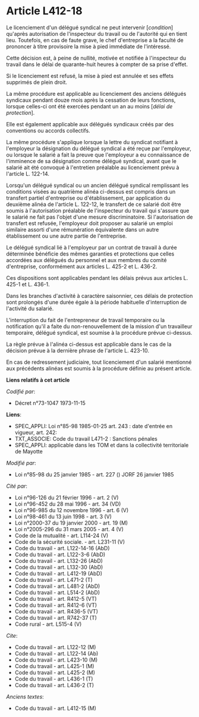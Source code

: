 # Article L412-18

Le licenciement d'un délégué syndical ne peut intervenir [*condition*] qu'après autorisation de l'inspecteur du travail ou de
l'autorité qui en tient lieu. Toutefois, en cas de faute grave, le chef d'entreprise a la faculté de prononcer à titre
provisoire la mise à pied immédiate de l'intéressé.

Cette décision est, à peine de nullité, motivée et notifiée à l'inspecteur du travail dans le délai de quarante-huit heures à
compter de sa prise d'effet.

Si le licenciement est refusé, la mise à pied est annulée et ses effets supprimés de plein droit.

La même procédure est applicable au licenciement des anciens délégués syndicaux pendant douze mois après la cessation de
leurs fonctions, lorsque celles-ci ont été exercées pendant un an au moins [*délai de protection*].

Elle est également applicable aux délégués syndicaux créés par des conventions ou accords collectifs.

La même procédure s'applique lorsque la lettre du syndicat notifiant à l'employeur la désignation du délégué syndical a été
reçue par l'employeur, ou lorsque le salarié a fait la preuve que l'employeur a eu connaissance de l'imminence de sa
désignation comme délégué syndical, avant que le salarié ait été convoqué à l'entretien préalable au licenciement prévu à
l'article L. 122-14.

Lorsqu'un délégué syndical ou un ancien délégué syndical remplissant les conditions visées au quatrième alinéa ci-dessus est
compris dans un transfert partiel d'entreprise ou d'établissement, par application du deuxième alinéa de l'article L. 122-12,
le transfert de ce salarié doit être soumis à l'autorisation préalable de l'inspecteur du travail qui s'assure que le salarié
ne fait pas l'objet d'une mesure discriminatoire. Si l'autorisation de transfert est refusée, l'employeur doit proposer au
salarié un emploi similaire assorti d'une rémunération équivalente dans un autre établissement ou une autre partie de
l'entreprise.

Le délégué syndical lié à l'employeur par un contrat de travail à durée déterminée bénéficie des mêmes garanties et
protections que celles accordées aux délégués du personnel et aux membres du comité d'entreprise, conformément aux articles
L. 425-2 et L. 436-2.

Ces dispositions sont applicables pendant les délais prévus aux articles L. 425-1 et L. 436-1.

Dans les branches d'activité à caractère saisonnier, ces délais de protection sont prolongés d'une durée égale à la période
habituelle d'interruption de l'activité du salarié.

L'interruption du fait de l'entrepreneur de travail temporaire ou la notification qu'il a faite du non-renouvellement de la
mission d'un travailleur temporaire, délégué syndical, est soumise à la procédure prévue ci-dessus.

La règle prévue à l'alinéa ci-dessus est applicable dans le cas de la décision prévue à la dernière phrase de l'article L.
423-10.

En cas de redressement judiciaire, tout licenciement d'un salarié mentionné aux précédents alinéas est soumis à la procédure
définie au présent article.

**Liens relatifs à cet article**

_Codifié par_:

  - Décret n°73-1047 1973-11-15

**Liens**:

  - SPEC_APPLI: Loi n°85-98 1985-01-25 art. 243 : date d'entrée en vigueur, art. 242:
  - TXT_ASSOCIE: Code du travail L471-2 : Sanctions pénales
  - SPEC_APPLI: applicable dans les TOM et dans la collectivité territoriale de Mayotte

_Modifié par_:

  - Loi n°85-98 du 25 janvier 1985 - art. 227 () JORF 26 janvier 1985

_Cité par_:

  - Loi n°96-126 du 21 février 1996 - art. 2 (V)
  - Loi n°96-452 du 28 mai 1996 - art. 34 (VD)
  - Loi n°96-985 du 12 novembre 1996 - art. 6 (V)
  - Loi n°98-461 du 13 juin 1998 - art. 3 (V)
  - Loi n°2000-37 du 19 janvier 2000 - art. 19 (M)
  - Loi n°2005-296 du 31 mars 2005 - art. 4 (V)
  - Code de la mutualité - art. L114-24 (V)
  - Code de la sécurité sociale. - art. L231-11 (V)
  - Code du travail - art. L122-14-16 (AbD)
  - Code du travail - art. L122-3-6 (AbD)
  - Code du travail - art. L132-26 (AbD)
  - Code du travail - art. L132-30 (AbD)
  - Code du travail - art. L412-19 (AbD)
  - Code du travail - art. L471-2 (T)
  - Code du travail - art. L481-2 (AbD)
  - Code du travail - art. L514-2 (AbD)
  - Code du travail - art. R412-5 (VT)
  - Code du travail - art. R412-6 (VT)
  - Code du travail - art. R436-5 (VT)
  - Code du travail - art. R742-37 (T)
  - Code rural - art. L515-4 (V)

_Cite_:

  - Code du travail - art. L122-12 (M)
  - Code du travail - art. L122-14 (Ab)
  - Code du travail - art. L423-10 (M)
  - Code du travail - art. L425-1 (M)
  - Code du travail - art. L425-2 (M)
  - Code du travail - art. L436-1 (T)
  - Code du travail - art. L436-2 (T)

_Anciens textes_:

  - Code du travail - art. L412-15 (M)
